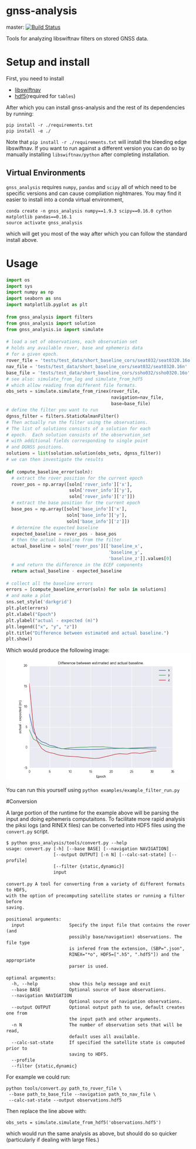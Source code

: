 # gnss-analysis

master: [![Build Status](https://travis-ci.org/swift-nav/gnss-analysis.svg?branch=master)](https://travis-ci.org/swift-nav/gnss-analysis)

Tools for analyzing libswiftnav filters on stored GNSS data.

# Setup and install

First, you need to install

 - [libswiftnav](https://github.com/swift-nav/libswiftnav/)
 - [hdf5](https://www.hdfgroup.org/HDF5/)(required for `tables`)

After which you can install gnss-analysis and the rest of its dependencies by running:

```shell
pip install -r ./requirements.txt
pip install -e ./
```

Note that `pip install -r ./requirements.txt` will install the bleeding edge
libswiftnav.  If you want to run against a different version you can do so by
manually installing `libswiftnav/python` after completing installation.

## Virtual Environments

`gnss_analysis` requires `numpy`, `pandas` and `scipy` all
of which need to be specific versions and can cause compliation
nightmares.  You may find it easier to install into a conda
virtual environment,
```shell
conda create -n gnss_analysis numpy==1.9.3 scipy==0.16.0 cython matplotlib pandas==0.16.1
source activate gnss_analysis
```
which will get you most of the way after which you can follow the standard install above.

# Usage

```python
import os
import sys
import numpy as np
import seaborn as sns
import matplotlib.pyplot as plt

from gnss_analysis import filters
from gnss_analysis import solution
from gnss_analysis.io import simulate

# load a set of observations, each observation set
# holds any available rover, base and ephemeris data
# for a given epoch.
rover_file = 'tests/test_data/short_baseline_cors/seat032/seat0320.16o'
nav_file = 'tests/test_data/short_baseline_cors/seat032/seat0320.16n'
base_file = 'tests/test_data/short_baseline_cors/ssho032/ssho0320.16o'
# see also: simulate_from_log and simulate_from_hdf5
# which allow reading from different file formats.
obs_sets = simulate.simulate_from_rinex(rover_file,
                                        navigation=nav_file,
                                        base=base_file)
# define the filter you want to run
dgnss_filter = filters.StaticKalmanFilter()
# Then actually run the filter using the observations.
# The list of solutions consists of a solution for each
# epoch.  Each solution consists of the observation_set
# with additional fields corresponding to single point
# and DGNSS positions.
solutions = list(solution.solution(obs_sets, dgnss_filter))
# we can then investigate the results

def compute_baseline_error(soln):
  # extract the rover position for the current epoch
  rover_pos = np.array([soln['rover_info']['x'],
                        soln['rover_info']['y'],
                        soln['rover_info']['z']])
  # extract the base position for the current epoch
  base_pos = np.array([soln['base_info']['x'],
                       soln['base_info']['y'],
                       soln['base_info']['z']])
  # determine the expected baseline
  expected_baseline = rover_pos - base_pos
  # then the actual baseline from the filter
  actual_baseline = soln['rover_pos'][['baseline_x',
                                       'baseline_y',
                                       'baseline_z']].values[0]
  # and return the difference in the ECEF components
  return actual_baseline - expected_baseline

# collect all the baseline errors
errors = [compute_baseline_error(soln) for soln in solutions]
# and make a plot
sns.set_style('darkgrid')
plt.plot(errors)
plt.xlabel("Epoch")
plt.ylabel("actual - expected (m)")
plt.legend(["x", "y", "z"])
plt.title("Difference between estimated and actual baseline.")
plt.show()
```

Which would produce the following image:
![alt tag](examples/example_filter_run.png)

You can run this yourself using `python examples/example_filter_run.py`

#Conversion

A large portion of the runtime for the example above will be parsing
the input and doing ephemeris computaitons.  To facilitate more rapid
analysis the piksi logs (and RINEX files) can be converted into HDF5
files using the `convert.py` script.

```
$ python gnss_analysis/tools/convert.py --help
usage: convert.py [-h] [--base BASE] [--navigation NAVIGATION]
                  [--output OUTPUT] [-n N] [--calc-sat-state] [--profile]
                  [--filter {static,dynamic}]
                  input

convert.py A tool for converting from a variety of different formats to HDF5,
with the option of precomputing satellite states or running a filter before
saving.

positional arguments:
  input                 Specify the input file that contains the rover (and
                        possibly base/navigation) observations. The file type
                        is infered from the extension, (SBP=".json",
                        RINEX="*o", HDF5=[".h5", ".hdf5"]) and the appropriate
                        parser is used.

optional arguments:
  -h, --help            show this help message and exit
  --base BASE           Optional source of base observations.
  --navigation NAVIGATION
                        Optional source of navigation observations.
  --output OUTPUT       Optional output path to use, default creates one from
                        the input path and other arguments.
  -n N                  The number of observation sets that will be read,
                        default uses all available.
  --calc-sat-state      If specified the satellite state is computed prior to
                        saving to HDF5.
  --profile
  --filter {static,dynamic}
```

For example we could run:
```shell
python tools/convert.py path_to_rover_file \
 --base path_to_base_file --navigation path_to_nav_file \
 --calc-sat-state --output observations.hdf5
```

Then replace the line above with:
```
obs_sets = simulate.simulate_from_hdf5('observations.hdf5')
```

which would run the same analysis as above, but should do so quicker (particularly if dealing with large files.)